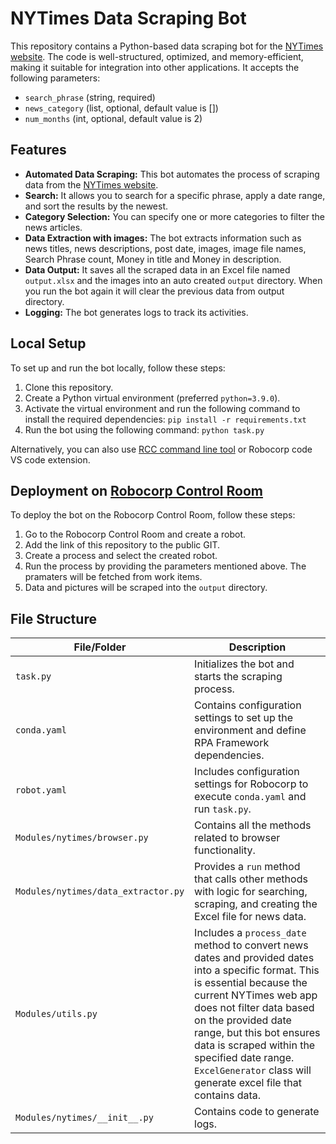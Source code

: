# NYTimes Data Scraping Bot

This repository contains a Python-based data scraping bot for the [NYTimes website](https://www.nytimes.com/). The code is well-structured, optimized, and memory-efficient, making it suitable for integration into other applications. It accepts the following parameters:

- `search_phrase` (string, required)
- `news_category` (list, optional, default value is [])
- `num_months` (int, optional, default value is 2)

## Features

- **Automated Data Scraping:** This bot automates the process of scraping data from the [NYTimes website](https://www.nytimes.com/).
- **Search:** It allows you to search for a specific phrase, apply a date range, and sort the results by the newest.
- **Category Selection:** You can specify one or more categories to filter the news articles.
- **Data Extraction with images:** The bot extracts information such as news titles, news descriptions, post date, images, image file names, Search Phrase count, Money in title and Money in description.
- **Data Output:** It saves all the scraped data in an Excel file named `output.xlsx` and the images into an auto created `output` directory. When you run the bot again it will clear the previous data from output directory.
- **Logging:** The bot generates logs to track its activities.

## Local Setup

To set up and run the bot locally, follow these steps:

1. Clone this repository.
2. Create a Python virtual environment (preferred `python=3.9.0`).
3. Activate the virtual environment and run the following command to install the required dependencies: `pip install -r requirements.txt`
4. Run the bot using the following command: `python task.py`


Alternatively, you can also use [RCC command line tool](https://robocorp.com/docs/rcc/installation) or Robocorp code VS code extension.

## Deployment on [Robocorp Control Room](https://cloud.robocorp.com/)

To deploy the bot on the Robocorp Control Room, follow these steps:

1. Go to the Robocorp Control Room and create a robot.
2. Add the link of this repository to the public GIT.
3. Create a process and select the created robot.
4. Run the process by providing the parameters mentioned above. The pramaters will be fetched from work items.
5. Data and pictures will be scraped into the `output` directory.

## File Structure

| File/Folder                                      | Description                                                                                                                                                                                                                                                                           |
| ------------------------------------------------- |---------------------------------------------------------------------------------------------------------------------------------------------------------------------------------------------------------------------------------------------------------------------------------------|
| `task.py`                                        | Initializes the bot and starts the scraping process.                                                                                                                                                                                                                                  |
| `conda.yaml`                                    | Contains configuration settings to set up the environment and define RPA Framework dependencies.                                                                                                                                                                                      |
| `robot.yaml`                                    | Includes configuration settings for Robocorp to execute `conda.yaml` and run `task.py`.                                                                                                                                                                                               |
| `Modules/nytimes/browser.py`                   | Contains all the methods related to browser functionality.                                                                                                                                                                                                                            |
| `Modules/nytimes/data_extractor.py`           | Provides a `run` method that calls other methods with logic for searching, scraping, and creating the Excel file for news data.                                                                                                                                                       |
| `Modules/utils.py`                             | Includes a `process_date` method to convert news dates and provided dates into a specific format. This is essential because the current NYTimes web app does not filter data based on the provided date range, but this bot ensures data is scraped within the specified date range. `ExcelGenerator` class will generate excel file that contains data. |
| `Modules/nytimes/__init__.py`                | Contains code to generate logs.                                                                                                                                                                                                                                                       |














